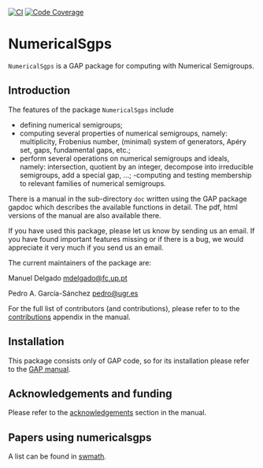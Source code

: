 [![CI](https://github.com/gap-packages/numericalsgps/actions/workflows/CI.yml/badge.svg)](https://github.com/gap-packages/numericalsgps/actions/workflows/CI.yml)
[![Code Coverage](https://codecov.io/github/gap-packages/numericalsgps/coverage.svg?branch=master&token=)](https://codecov.io/gh/gap-packages/numericalsgps)

NumericalSgps
=============

`NumericalSgps` is a GAP package for computing with Numerical Semigroups.


Introduction
------------

The features of the package `NumericalSgps` include

- defining numerical semigroups;
- computing several properties of numerical semigroups, namely: multiplicity, Frobenius number, (minimal) system of generators, Apéry set, gaps, fundamental gaps, etc.;
- perform several operations on numerical semigroups and ideals, namely: intersection, quotient by an integer, decompose into irreducible semigroups, add a special gap, ...;
-computing and testing membership to relevant families of numerical semigroups.

There is a manual in the sub-directory `doc` written using the GAP package
gapdoc which describes the available functions in detail. The pdf, html
versions of the manual are also available there.

If you have used this package, please let us know by sending
us an email.  If you  have found important features missing or if there is a
bug, we would appreciate it very much if you send us an email.

The current maintainers of the package are:

Manuel Delgado			<mdelgado@fc.up.pt>

Pedro A. García-Sánchez		<pedro@ugr.es>

For the full list of contributors (and contributions), please refer to  to the [contributions](https://gap-packages.github.io/numericalsgps/doc/chapC.html) appendix in the manual.

Installation
------------
This package consists only of GAP code, so for its installation please refer to the [GAP manual](https://docs.gap-system.org/doc/ref/chap76.html#X82473E4B8756C6CD).


Acknowledgements and funding
----------------------------

Please refer to the [acknowledgements](https://gap-packages.github.io/numericalsgps/doc/chap0.html) section in the manual.


Papers using numericalsgps
--------------------------

A list can be found in [swmath](https://www.swmath.org/software/640).